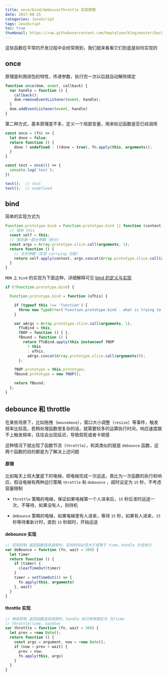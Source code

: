 ```yaml
---
title: once/bind/debouce/throttle 实现原理
date: 2017-08-25
categories: JavaScript
tags: JavaScript
toc: true
thumbnail: https://raw.githubusercontent.com/heptaluan/blog/master/backups/cdn/cover/48.jpg
---
```


这些函数在平常的开发过程中会经常用到，我们就来看看它们到底是如何实现的

<!--more-->

## once

原理是利用闭包的特性，传递参数，执行完一次以后就自动解除绑定

```js
function once(dom, event, callback) {
  var handle = function () {
    callback();
    dom.removeEventListener(event, handle);
  }
  dom.addEventListener(event, handle)
}
```

第二种方式，基本原理差不多，定义一个局部变量，用来标记函数是否已经调用

```js
const once = (fn) => {
  let done = false;
  return function () {
    done ? undefined : ((done = true), fn.apply(this, arguments));
  }
}

const test = once(() => {
  console.log(`test`);
})

test();  // test
test();  // undefined
```

## bind

简单的实现方式为

```js
Function.prototype.bind = Function.prototype.bind || function (context) {
  // 保存 this
  const self = this;
  // 保存第一部分参数（拆分）
  const args = Array.prototype.slice.call(arguments, 1);
  return function () {
    // 合并参数（实现 currying 功能）
    return self.apply(context, args.concat(Array.prototype.slice.call(arguments)));
  }
}
```

`MDN` 上 `bind` 的实现为下面这种，详细解释可见 [bind 的定义与实现](https://heptaluan.github.io/2017/05/07/JavaScript/15/)

```js
if (!Function.prototype.bind) {

  Function.prototype.bind = function (oThis) {

    if (typeof this !== 'function') {
      throw new TypeError('Function.prototype.bind - what is trying to be bound is not callable');
    }

    var aArgs = Array.prototype.slice.call(arguments, 1),
      fToBind = this,
      fNOP = function () { },
      fBound = function () {
        return fToBind.apply(this instanceof fNOP
          ? this
          : oThis,
          aArgs.concat(Array.prototype.slice.call(arguments)));
      };

    fNOP.prototype = this.prototype;
    fBound.prototype = new fNOP();

    return fBound;
  };
}
```


## debounce 和 throttle

在某些场景下，比如拖拽（`mousemove`），窗口大小调整（`resize`）等事件，触发频率比较高，若稍处理函数很复杂的话，就需要较多的运算执行时间，响应速度跟不上触发频率，往往会出现延迟，导致假死或者卡顿感

这种情况下就出现了函数节流（`throttle`），和其类似的就是 `debounce` 函数，这两个函数的目的都是为了解决上述问题

#### 原理

比如每天上班大厦底下的电梯，把电梯完成一次运送，类比为一次函数的执行和响应，假设电梯有两种运行策略 `throttle` 和 `debounce` ，超时设定为 `15` 秒，不考虑容量限制

* `throttle` 策略的电梯，保证如果电梯第一个人进来后，`15` 秒后准时运送一次，不等待，如果没有人，则待机

* `debounce` 策略的电梯，如果电梯里有人进来，等待 `15` 秒，如果有人进来，`15` 秒等待重新计时，直到 `15` 秒超时，开始运送


#### debounce 实现

```js
// 空闲控制 返回函数连续调用时，空闲时间必须大于或等于 time，handle 才会执行
var deBounce = function (fn, wait = 300) {
  let timer
  return function () {
    if (timer) {
      clearTimeOut(timer)
    }
    timer = setTimeOut(() => {
      fn.apply(this, arguments)
    }, wait)
  }
}
```


#### throttle 实现

```js
// 频率控制 返回函数连续调用时，handle 执行频率限定为 次/time
// throttle(time, handle)
var throttle = function (fn, wait = 300) {
  let prev = +new Date();
  return function () {
    const args = argument, now = +new Date();
    if (now > prev + wait) {
      prev = now;
      fn.apply(this, args)
    }
  }
}
```